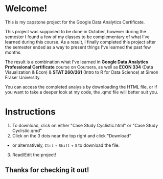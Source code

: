 # Welcome!
This is my capstone project for the Google Data Analytics Certificate.

This project was supposed to be done in October, however during the semester I found a few of my classes to be complementary of what I've learned during this course. As a result, I finally completed this project after the semester ended as a way to present things I've learned the past few months.

The result is a combination what I've learned in **Google Data Analytics Professional Certificate** course on Coursera, as well as **ECON 334** (Data Visualization & Econ) & **STAT 260/261** (Intro to R for Data Science) at Simon Fraser University.

You can access the completed analysis by downloading the HTML file, or if you want to take a deeper look at my code, the .qmd file will better suit you.
# Instructions
1. To download, click on either "Case Study Cyclistic.html" or "Case Study Cyclistic.qmd"
2. Click on the 3 dots near the top right and click "Download"
  - or alternatively, `Ctrl` + `Shift` + `S` to download the file.
3. Read/Edit the project!
## Thanks for checking it out!
